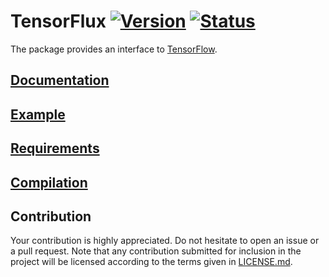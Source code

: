 # TensorFlux [![Version][version-img]][version-url] [![Status][status-img]][status-url]

The package provides an interface to [TensorFlow][tensorflow].

## [Documentation][documentation]

## [Example][example]

## [Requirements][requirements]

## [Compilation][compilation]

## Contribution

Your contribution is highly appreciated. Do not hesitate to open an issue or a
pull request. Note that any contribution submitted for inclusion in the project
will be licensed according to the terms given in [LICENSE.md](LICENSE.md).

[compilation]: https://github.com/stainless-steel/tensorflow-sys#compilation
[documentation]: https://stainless-steel.github.io/tensorflux
[example]: examples/workflow.rs
[requirements]: https://github.com/stainless-steel/tensorflow-sys#requirements
[tensorflow]: https://www.tensorflow.org

[status-img]: https://travis-ci.org/stainless-steel/tensorflux.svg?branch=master
[status-url]: https://travis-ci.org/stainless-steel/tensorflux
[version-img]: https://img.shields.io/crates/v/tensorflux.svg
[version-url]: https://crates.io/crates/tensorflux
